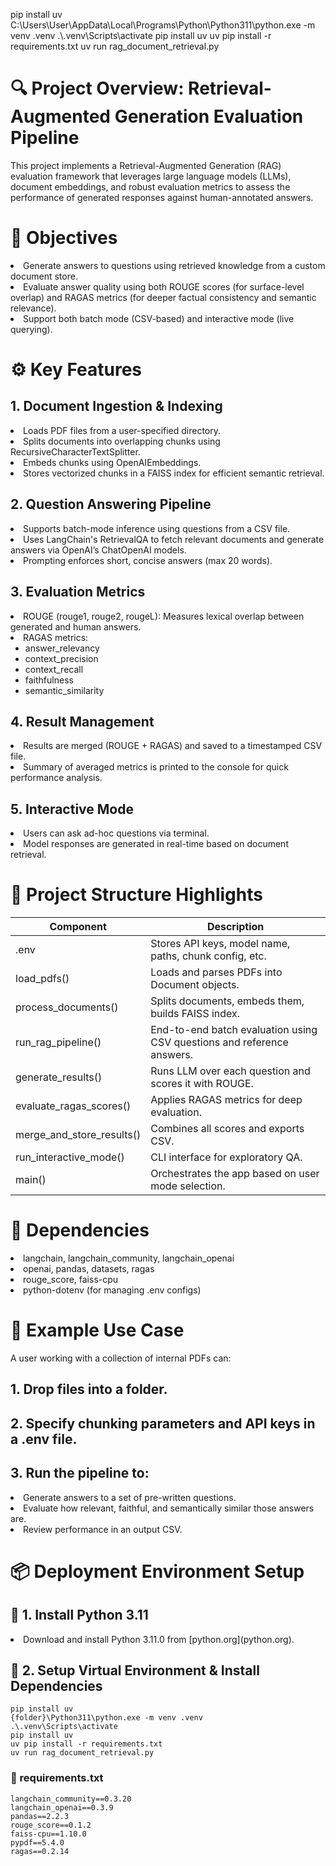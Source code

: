 pip install uv
C:\\Users\\User\\AppData\\Local\\Programs\\Python\\Python311\\python.exe -m venv .venv
.\\.venv\\Scripts\\activate
pip install uv
uv pip install -r requirements.txt
uv run rag_document_retrieval.py 

# 🔍 Project Overview: Retrieval-Augmented Generation Evaluation Pipeline
This project implements a Retrieval-Augmented Generation (RAG) evaluation framework that leverages large language models (LLMs), document embeddings, and robust evaluation metrics to assess the performance of generated responses against human-annotated answers.

# 🎯 Objectives
<li>Generate answers to questions using retrieved knowledge from a custom document store.</li>
<li>Evaluate answer quality using both ROUGE scores (for surface-level overlap) and RAGAS metrics (for deeper factual consistency and semantic relevance).</li>
<li>Support both batch mode (CSV-based) and interactive mode (live querying).</li>



# ⚙️ Key Features
## 1. Document Ingestion & Indexing
<li>Loads PDF files from a user-specified directory.</li>
<li>Splits documents into overlapping chunks using RecursiveCharacterTextSplitter.</li>
<li>Embeds chunks using OpenAIEmbeddings.</li>
<li>Stores vectorized chunks in a FAISS index for efficient semantic retrieval.</li>

## 2. Question Answering Pipeline
<li>Supports batch-mode inference using questions from a CSV file.</li>
<li>Uses LangChain's RetrievalQA to fetch relevant documents and generate answers via OpenAI’s ChatOpenAI models.</li>
<li>Prompting enforces short, concise answers (max 20 words).</li>

## 3. Evaluation Metrics
<li>ROUGE (rouge1, rouge2, rougeL): Measures lexical overlap between generated and human answers.</li>
  <li>RAGAS metrics:
    <ul>
      <li>answer_relevancy</li>
      <li>context_precision</li>
      <li>context_recall</li>
      <li>faithfulness</li>
      <li>semantic_similarity</li>
    </ul>
  </li>

## 4. Result Management
<li> Results are merged (ROUGE + RAGAS) and saved to a timestamped CSV file.</li> 
<li> Summary of averaged metrics is printed to the console for quick performance analysis.</li>

## 5. Interactive Mode
<li>Users can ask ad-hoc questions via terminal.</li>
<li>Model responses are generated in real-time based on document retrieval.</li>


# 📁 Project Structure Highlights

| Component | Description |
|---------|-------------|
| .env | Stores API keys, model name, paths, chunk config, etc. |
| load_pdfs() | Loads and parses PDFs into Document objects.
process_documents()	| Splits documents, embeds them, builds FAISS index. |
| run_rag_pipeline() | End-to-end batch evaluation using CSV questions and reference answers. |
| generate_results() | Runs LLM over each question and scores it with ROUGE. |
| evaluate_ragas_scores() | Applies RAGAS metrics for deep evaluation. |
| merge_and_store_results() | 	Combines all scores and exports CSV. |
| run_interactive_mode() | 	CLI interface for exploratory QA.
main()	| Orchestrates the app based on user mode selection. |


# 🧱 Dependencies
<li> langchain, langchain_community, langchain_openai </li>
<li> openai, pandas, datasets, ragas </li>
<li> rouge_score, faiss-cpu </li>
<li> python-dotenv (for managing .env configs) </li>

# 🚀 Example Use Case
A user working with a collection of internal PDFs can:
## 1. Drop files into a folder.
## 2. Specify chunking parameters and API keys in a .env file.
## 3. Run the pipeline to:
<li> Generate answers to a set of pre-written questions.</li>
<li> Evaluate how relevant, faithful, and semantically similar those answers are.</li>
<li> Review performance in an output CSV.</li>


# 📦 Deployment Environment Setup

## 🔧 1. Install Python 3.11

<li> Download and install Python 3.11.0 from [python.org](python.org). </li>

## 🔧 2. Setup Virtual Environment & Install Dependencies

```
pip install uv
{folder}\Python311\python.exe -m venv .venv
.\.venv\Scripts\activate
pip install uv
uv pip install -r requirements.txt
uv run rag_document_retrieval.py
```

### 📄 requirements.txt
```
langchain_community==0.3.20
langchain_openai==0.3.9
pandas==2.2.3
rouge_score==0.1.2
faiss-cpu==1.10.0
pypdf==5.4.0
ragas==0.2.14
```
